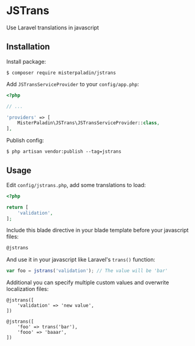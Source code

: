# JSTrans

Use Laravel translations in javascript

## Installation

Install package:

```
$ composer require misterpaladin/jstrans
```

Add `JSTransServiceProvider` to your `config/app.php`:

```php
<?php

// ...

'providers' => [
    MisterPaladin\JSTrans\JSTransServiceProvider::class,
],
```

Publish config:

```
$ php artisan vendor:publish --tag=jstrans
```

## Usage

Edit `config/jstrans.php`, add some translations to load:

```php
<?php

return [
    'validation',
];
```

Include this blade directive in your blade template before your javascript files:

```html
@jstrans
```

And use it in your javascript like Laravel's `trans()` function:

```javascript
var foo = jstrans('validation'); // The value will be 'bar'
```

Additional you can specify multiple custom values and overwrite localization files:

```
@jstrans([
    'validation' => 'new value',
])

@jstrans([
    'foo' => trans('bar'),
    'fooo' => 'baaar',
])
```